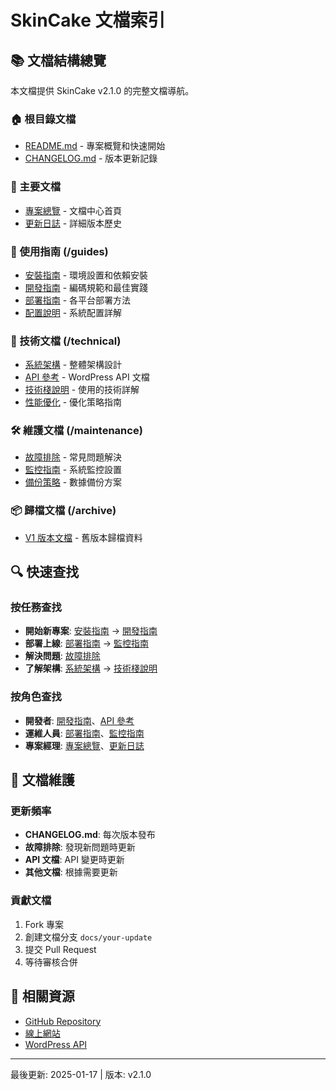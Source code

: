 # SkinCake 文檔索引

## 📚 文檔結構總覽

本文檔提供 SkinCake v2.1.0 的完整文檔導航。

### 🏠 根目錄文檔
- [README.md](../README.md) - 專案概覽和快速開始
- [CHANGELOG.md](../CHANGELOG.md) - 版本更新記錄

### 📖 主要文檔
- [專案總覽](./README.md) - 文檔中心首頁
- [更新日誌](./CHANGELOG.md) - 詳細版本歷史

### 🎯 使用指南 (/guides)
- [安裝指南](./guides/installation.md) - 環境設置和依賴安裝
- [開發指南](./guides/development.md) - 編碼規範和最佳實踐
- [部署指南](./guides/deployment.md) - 各平台部署方法
- [配置說明](./guides/configuration.md) - 系統配置詳解

### 🔧 技術文檔 (/technical)
- [系統架構](./technical/architecture.md) - 整體架構設計
- [API 參考](./technical/api-reference.md) - WordPress API 文檔
- [技術棧說明](./technical/tech-stack.md) - 使用的技術詳解
- [性能優化](./technical/performance.md) - 優化策略指南

### 🛠️ 維護文檔 (/maintenance)
- [故障排除](./maintenance/troubleshooting.md) - 常見問題解決
- [監控指南](./maintenance/monitoring.md) - 系統監控設置
- [備份策略](./maintenance/backup.md) - 數據備份方案

### 📦 歸檔文檔 (/archive)
- [V1 版本文檔](../old_web/archive/) - 舊版本歸檔資料

## 🔍 快速查找

### 按任務查找
- **開始新專案**: [安裝指南](./guides/installation.md) → [開發指南](./guides/development.md)
- **部署上線**: [部署指南](./guides/deployment.md) → [監控指南](./maintenance/monitoring.md)
- **解決問題**: [故障排除](./maintenance/troubleshooting.md)
- **了解架構**: [系統架構](./technical/architecture.md) → [技術棧說明](./technical/tech-stack.md)

### 按角色查找
- **開發者**: [開發指南](./guides/development.md)、[API 參考](./technical/api-reference.md)
- **運維人員**: [部署指南](./guides/deployment.md)、[監控指南](./maintenance/monitoring.md)
- **專案經理**: [專案總覽](./README.md)、[更新日誌](./CHANGELOG.md)

## 📝 文檔維護

### 更新頻率
- **CHANGELOG.md**: 每次版本發布
- **故障排除**: 發現新問題時更新
- **API 文檔**: API 變更時更新
- **其他文檔**: 根據需要更新

### 貢獻文檔
1. Fork 專案
2. 創建文檔分支 `docs/your-update`
3. 提交 Pull Request
4. 等待審核合併

## 🔗 相關資源

- [GitHub Repository](https://github.com/JoeyVIP/SkinCake-GCP-2025)
- [線上網站](https://skincake.tw)
- [WordPress API](https://skincake.online/wp-json/wp/v2)

---

最後更新: 2025-01-17 | 版本: v2.1.0 